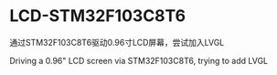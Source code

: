 # LCD-STM32F103C8T6
通过STM32F103C8T6驱动0.96寸LCD屏幕，尝试加入LVGL

Driving a 0.96" LCD screen via STM32F103C8T6, trying to add LVGL
